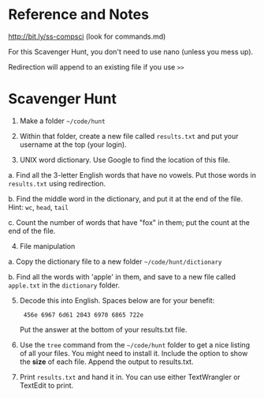 # Reference and Notes
http://bit.ly/ss-compsci   (look for commands.md)

For this Scavenger Hunt, you don't need to use nano (unless you mess up). 

Redirection will append to an existing file if you use `>>`

# Scavenger Hunt

1. Make a folder `~/code/hunt`

2. Within that folder, create a new file called `results.txt` and put your username at the top (your login).

3. UNIX word dictionary. Use Google to find the location of this file.

  a. Find all the 3-letter English words that have no vowels. Put those words in `results.txt` using redirection.

  b. Find the middle word in the dictionary, and put it at the end of the file. Hint: `wc`, `head`, `tail`

  c. Count the number of words that have "fox" in them; put the count at the end of the file.

4. File manipulation
  
  a. Copy the dictionary file to a new folder `~/code/hunt/dictionary`

  b. Find all the words with 'apple' in them, and save to a new file called `apple.txt` in the `dictionary` folder.

5. Decode this into English. Spaces below are for your benefit:  
        
        456e 6967 6d61 2043 6970 6865 722e

   Put the answer at the bottom of your results.txt file.

6. Use the `tree` command from the `~/code/hunt` folder to get a nice listing of all your files. You might need to install it. Include the option to show the **size** of each file. Append the output to results.txt.

7. Print `results.txt` and hand it in. You can use either TextWrangler or TextEdit to print.
